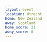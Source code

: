 ```yaml
---
layout: event
location: Utrecht
home: New Zealand
away: Scotland
home_score: 21
away_score: 0
---
```

